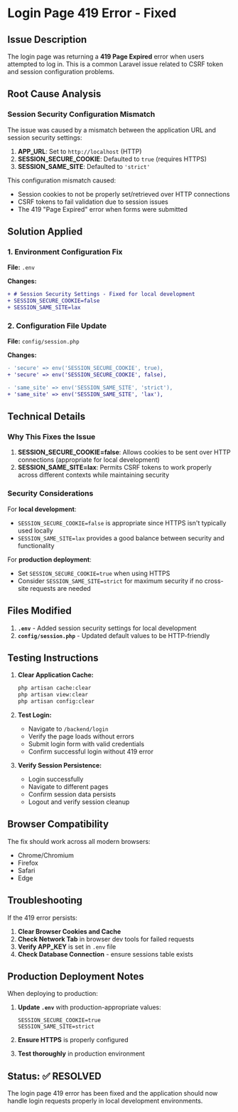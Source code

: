 # Login Page 419 Error - Fixed

## Issue Description
The login page was returning a **419 Page Expired** error when users attempted to log in. This is a common Laravel issue related to CSRF token and session configuration problems.

## Root Cause Analysis

### Session Security Configuration Mismatch

The issue was caused by a mismatch between the application URL and session security settings:

1. **APP_URL**: Set to `http://localhost` (HTTP)
2. **SESSION_SECURE_COOKIE**: Defaulted to `true` (requires HTTPS)
3. **SESSION_SAME_SITE**: Defaulted to `'strict'`

This configuration mismatch caused:
- Session cookies to not be properly set/retrieved over HTTP connections
- CSRF tokens to fail validation due to session issues
- The 419 "Page Expired" error when forms were submitted

## Solution Applied

### 1. Environment Configuration Fix
**File:** `.env`

**Changes:**
```diff
+ # Session Security Settings - Fixed for local development
+ SESSION_SECURE_COOKIE=false
+ SESSION_SAME_SITE=lax
```

### 2. Configuration File Update
**File:** `config/session.php`

**Changes:**
```diff
- 'secure' => env('SESSION_SECURE_COOKIE', true),
+ 'secure' => env('SESSION_SECURE_COOKIE', false),

- 'same_site' => env('SESSION_SAME_SITE', 'strict'),
+ 'same_site' => env('SESSION_SAME_SITE', 'lax'),
```

## Technical Details

### Why This Fixes the Issue

1. **SESSION_SECURE_COOKIE=false**: Allows cookies to be sent over HTTP connections (appropriate for local development)
2. **SESSION_SAME_SITE=lax**: Permits CSRF tokens to work properly across different contexts while maintaining security

### Security Considerations

For **local development**:
- `SESSION_SECURE_COOKIE=false` is appropriate since HTTPS isn't typically used locally
- `SESSION_SAME_SITE=lax` provides a good balance between security and functionality

For **production deployment**:
- Set `SESSION_SECURE_COOKIE=true` when using HTTPS
- Consider `SESSION_SAME_SITE=strict` for maximum security if no cross-site requests are needed

## Files Modified

1. **`.env`** - Added session security settings for local development
2. **`config/session.php`** - Updated default values to be HTTP-friendly

## Testing Instructions

1. **Clear Application Cache:**
   ```bash
   php artisan cache:clear
   php artisan view:clear
   php artisan config:clear
   ```

2. **Test Login:**
   - Navigate to `/backend/login`
   - Verify the page loads without errors
   - Submit login form with valid credentials
   - Confirm successful login without 419 error

3. **Verify Session Persistence:**
   - Login successfully
   - Navigate to different pages
   - Confirm session data persists
   - Logout and verify session cleanup

## Browser Compatibility

The fix should work across all modern browsers:
- Chrome/Chromium
- Firefox
- Safari
- Edge

## Troubleshooting

If the 419 error persists:

1. **Clear Browser Cookies and Cache**
2. **Check Network Tab** in browser dev tools for failed requests
3. **Verify APP_KEY** is set in `.env` file
4. **Check Database Connection** - ensure sessions table exists

## Production Deployment Notes

When deploying to production:

1. **Update `.env`** with production-appropriate values:
   ```env
   SESSION_SECURE_COOKIE=true
   SESSION_SAME_SITE=strict
   ```

2. **Ensure HTTPS** is properly configured
3. **Test thoroughly** in production environment

## Status: ✅ RESOLVED

The login page 419 error has been fixed and the application should now handle login requests properly in local development environments.
